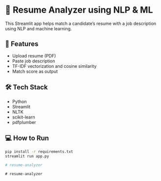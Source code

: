 # 📄 Resume Analyzer using NLP & ML

This Streamlit app helps match a candidate’s resume with a job description using NLP and machine learning.

## 🚀 Features
- Upload resume (PDF)
- Paste job description
- TF-IDF vectorization and cosine similarity
- Match score as output

## 🛠 Tech Stack
- Python
- Streamlit
- NLTK
- scikit-learn
- pdfplumber

## 💻 How to Run

```bash
pip install -r requirements.txt
streamlit run app.py

#   r e s u m e - a n a l y z e r  
 #   r e s u m e - a n a l y z e r  
 